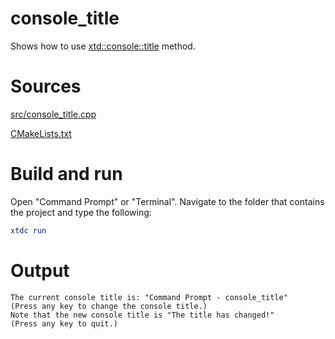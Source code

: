 # console_title

Shows how to use [xtd::console::title](../../../../src/xtd.core/include/xtd/console.h) method.

# Sources

[src/console_title.cpp](src/console_title.cpp)

[CMakeLists.txt](CMakeLists.txt)

# Build and run

Open "Command Prompt" or "Terminal". Navigate to the folder that contains the project and type the following:

```cmake
xtdc run
```

# Output

```
The current console title is: "Command Prompt - console_title"
(Press any key to change the console title.)
Note that the new console title is "The title has changed!"
(Press any key to quit.)
```
